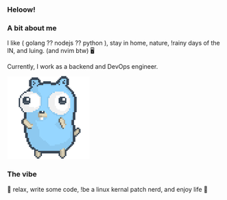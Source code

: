 ### Heloow!

### A bit about me

I like ( golang ?? nodejs ?? python ), stay in home, nature, !rainy days of the IN, and luing. (and nvim btw) 🖥️

Currently, I work as a backend and DevOps engineer.

![meanii dancing](./dancing-meanii.gif)

### The vibe

🐼 relax, write some code, !be a linux kernal patch nerd, and enjoy life 🍵
